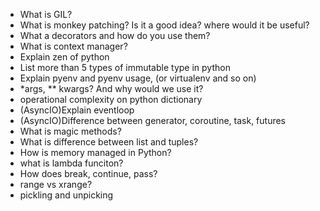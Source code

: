 * What is GIL?
* What is monkey patching? Is it a good idea? where would it be useful?
* What a decorators and how do you use them?
* What is context manager?
* Explain zen of python
* List more than 5 types of immutable type in python
* Explain pyenv and pyenv usage, (or virtualenv and so on)
* *args, ** kwargs? And why would we use it?
* operational complexity on python dictionary
* (AsyncIO)Explain eventloop
* (AsyncIO)Difference between generator, coroutine, task, futures
* What is magic methods?
* What is difference between list and tuples?
* How is memory managed in Python?
* what is lambda funciton?
* How does break, continue, pass?
* range vs xrange?
* pickling and unpicking
